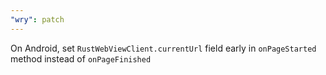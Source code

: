 ```yaml
---
"wry": patch
---
```


On Android, set `RustWebViewClient.currentUrl` field early in `onPageStarted` method instead of `onPageFinished`
